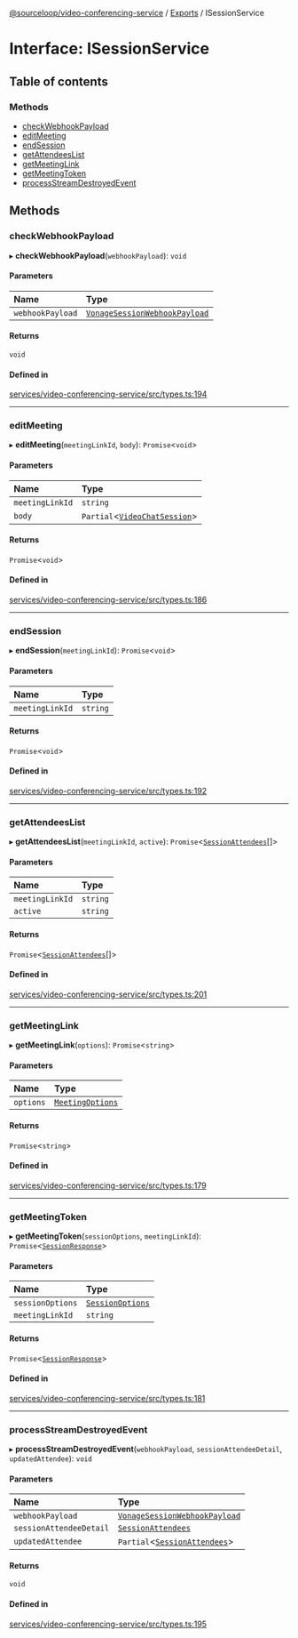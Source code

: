 [@sourceloop/video-conferencing-service](../README.md) / [Exports](../modules.md) / ISessionService

# Interface: ISessionService

## Table of contents

### Methods

- [checkWebhookPayload](ISessionService.md#checkwebhookpayload)
- [editMeeting](ISessionService.md#editmeeting)
- [endSession](ISessionService.md#endsession)
- [getAttendeesList](ISessionService.md#getattendeeslist)
- [getMeetingLink](ISessionService.md#getmeetinglink)
- [getMeetingToken](ISessionService.md#getmeetingtoken)
- [processStreamDestroyedEvent](ISessionService.md#processstreamdestroyedevent)

## Methods

### checkWebhookPayload

▸ **checkWebhookPayload**(`webhookPayload`): `void`

#### Parameters

| Name | Type |
| :------ | :------ |
| `webhookPayload` | [`VonageSessionWebhookPayload`](VonageSessionWebhookPayload.md) |

#### Returns

`void`

#### Defined in

[services/video-conferencing-service/src/types.ts:194](https://github.com/codeweb05/repo1/blob/a4cf318/services/video-conferencing-service/src/types.ts#L194)

___

### editMeeting

▸ **editMeeting**(`meetingLinkId`, `body`): `Promise`<`void`\>

#### Parameters

| Name | Type |
| :------ | :------ |
| `meetingLinkId` | `string` |
| `body` | `Partial`<[`VideoChatSession`](../classes/VideoChatSession.md)\> |

#### Returns

`Promise`<`void`\>

#### Defined in

[services/video-conferencing-service/src/types.ts:186](https://github.com/codeweb05/repo1/blob/a4cf318/services/video-conferencing-service/src/types.ts#L186)

___

### endSession

▸ **endSession**(`meetingLinkId`): `Promise`<`void`\>

#### Parameters

| Name | Type |
| :------ | :------ |
| `meetingLinkId` | `string` |

#### Returns

`Promise`<`void`\>

#### Defined in

[services/video-conferencing-service/src/types.ts:192](https://github.com/codeweb05/repo1/blob/a4cf318/services/video-conferencing-service/src/types.ts#L192)

___

### getAttendeesList

▸ **getAttendeesList**(`meetingLinkId`, `active`): `Promise`<[`SessionAttendees`](../classes/SessionAttendees.md)[]\>

#### Parameters

| Name | Type |
| :------ | :------ |
| `meetingLinkId` | `string` |
| `active` | `string` |

#### Returns

`Promise`<[`SessionAttendees`](../classes/SessionAttendees.md)[]\>

#### Defined in

[services/video-conferencing-service/src/types.ts:201](https://github.com/codeweb05/repo1/blob/a4cf318/services/video-conferencing-service/src/types.ts#L201)

___

### getMeetingLink

▸ **getMeetingLink**(`options`): `Promise`<`string`\>

#### Parameters

| Name | Type |
| :------ | :------ |
| `options` | [`MeetingOptions`](MeetingOptions.md) |

#### Returns

`Promise`<`string`\>

#### Defined in

[services/video-conferencing-service/src/types.ts:179](https://github.com/codeweb05/repo1/blob/a4cf318/services/video-conferencing-service/src/types.ts#L179)

___

### getMeetingToken

▸ **getMeetingToken**(`sessionOptions`, `meetingLinkId`): `Promise`<[`SessionResponse`](SessionResponse.md)\>

#### Parameters

| Name | Type |
| :------ | :------ |
| `sessionOptions` | [`SessionOptions`](SessionOptions.md) |
| `meetingLinkId` | `string` |

#### Returns

`Promise`<[`SessionResponse`](SessionResponse.md)\>

#### Defined in

[services/video-conferencing-service/src/types.ts:181](https://github.com/codeweb05/repo1/blob/a4cf318/services/video-conferencing-service/src/types.ts#L181)

___

### processStreamDestroyedEvent

▸ **processStreamDestroyedEvent**(`webhookPayload`, `sessionAttendeeDetail`, `updatedAttendee`): `void`

#### Parameters

| Name | Type |
| :------ | :------ |
| `webhookPayload` | [`VonageSessionWebhookPayload`](VonageSessionWebhookPayload.md) |
| `sessionAttendeeDetail` | [`SessionAttendees`](../classes/SessionAttendees.md) |
| `updatedAttendee` | `Partial`<[`SessionAttendees`](../classes/SessionAttendees.md)\> |

#### Returns

`void`

#### Defined in

[services/video-conferencing-service/src/types.ts:195](https://github.com/codeweb05/repo1/blob/a4cf318/services/video-conferencing-service/src/types.ts#L195)
